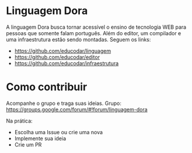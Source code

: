 # Linguagem Dora
A linguagem Dora busca tornar acessível o ensino de tecnologia WEB para pessoas que somente falam português. 
Além do editor, um compilador e uma infraestrutura estão sendo montadas. Seguem os links:
- https://github.com/educodar/linguagem
- https://github.com/educodar/editor
- https://github.com/educodar/infraestrutura


# Como contribuir
Acompanhe o grupo e traga suas ideias.
Grupo: https://groups.google.com/forum/#!forum/linguagem-dora

Na prática:
- Escolha uma Issue ou crie uma nova
- Implemente sua ideia
- Crie um PR
